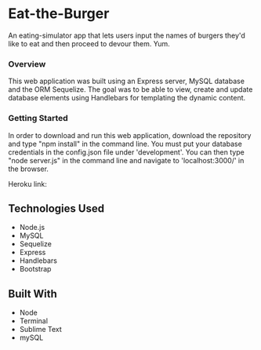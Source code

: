 # Eat-the-Burger
An eating-simulator app that lets users input the names of burgers they'd like to eat and then proceed to devour them.  Yum.


### Overview

This web application was built using an Express server, MySQL database and the ORM Sequelize.  The goal was to be able to view, create and update database elements using Handlebars for templating the dynamic content.

### Getting Started

In order to download and run this web application, download the repository and type "npm install" in the command line.  You must put your database credentials in the config.json file under 'development'.  You can then type "node server.js" in the command line and navigate to 'localhost:3000/' in the browser.

Heroku link: 

## Technologies Used
- Node.js
- MySQL
- Sequelize
- Express
- Handlebars
- Bootstrap

## Built With

* Node
* Terminal
* Sublime Text
* mySQL
